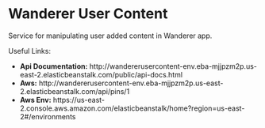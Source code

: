 <h1>Wanderer User Content</h1>

<p>
    Service for manipulating user added content in Wanderer app.
</p>

Useful Links:
<ul>
    <li><b>Api Documentation:</b> http://wandererusercontent-env.eba-mjjpzm2p.us-east-2.elasticbeanstalk.com/public/api-docs.html </li>
    <li><b>Aws:</b>  http://wandererusercontent-env.eba-mjjpzm2p.us-east-2.elasticbeanstalk.com/api/pins/1 </li>
    <li><b>Aws Env:</b>  https://us-east-2.console.aws.amazon.com/elasticbeanstalk/home?region=us-east-2#/environments </li>
</ul>
